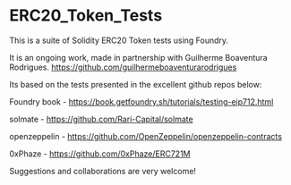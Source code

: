 # ERC20_Token_Tests

This is a suite of Solidity ERC20 Token tests using Foundry.

It is an ongoing work, made in partnership with Guilherme Boaventura Rodrigues.
https://github.com/guilhermeboaventurarodrigues

Its based on the tests presented in the excellent github repos below:

Foundry book - https://book.getfoundry.sh/tutorials/testing-eip712.html

solmate      - https://github.com/Rari-Capital/solmate

openzeppelin - https://github.com/OpenZeppelin/openzeppelin-contracts

0xPhaze      - https://github.com/0xPhaze/ERC721M


Suggestions and collaborations are very welcome!
